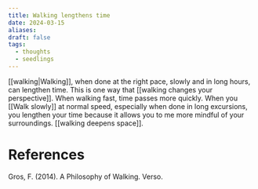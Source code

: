 ```yaml
---
title: Walking lengthens time
date: 2024-03-15
aliases: 
draft: false
tags:
  - thoughts
  - seedlings
---
```

[[walking|Walking]], when done at the right pace, slowly and in long hours, can lengthen time. This is one way that [[walking changes your perspective]]. When walking fast, time passes more quickly. When you [[Walk slowly]] at normal speed, especially when done in long excursions, you lengthen your time because it allows you to me more mindful of your surroundings. [[walking deepens space]].

# References

Gros, F. (2014). A Philosophy of Walking. Verso.

